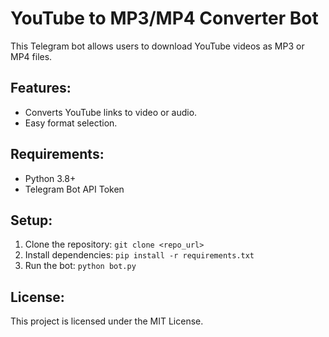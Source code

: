 # YouTube to MP3/MP4 Converter Bot

This Telegram bot allows users to download YouTube videos as MP3 or MP4 files.

## Features:
- Converts YouTube links to video or audio.
- Easy format selection.

## Requirements:
- Python 3.8+
- Telegram Bot API Token

## Setup:
1. Clone the repository: `git clone <repo_url>`
2. Install dependencies: `pip install -r requirements.txt`
3. Run the bot: `python bot.py`

## License:
This project is licensed under the MIT License.
